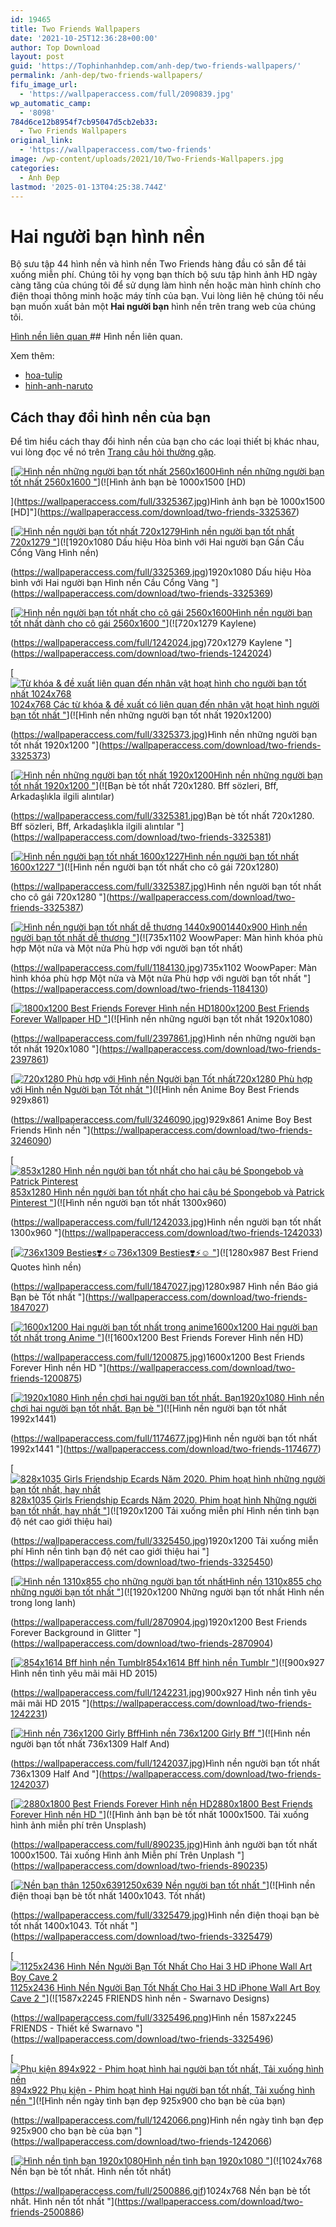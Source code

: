 ```yaml
---
id: 19465
title: Two Friends Wallpapers
date: '2021-10-25T12:36:28+00:00'
author: Top Download
layout: post
guid: 'https://Tophinhanhdep.com/anh-dep/two-friends-wallpapers/'
permalink: /anh-dep/two-friends-wallpapers/
fifu_image_url:
  - 'https://wallpaperaccess.com/full/2090839.jpg'
wp_automatic_camp:
  - '8098'
784d6ce12b8954f7cb95047d5cb2eb33:
  - Two Friends Wallpapers
original_link:
  - 'https://wallpaperaccess.com/two-friends'
image: /wp-content/uploads/2021/10/Two-Friends-Wallpapers.jpg
categories:
  - Ảnh Đẹp
lastmod: '2025-01-13T04:25:38.744Z'
---
```

# Hai người bạn hình nền

Bộ sưu tập 44 hình nền và hình nền Two Friends hàng đầu có sẵn để tải xuống miễn phí. Chúng tôi hy vọng bạn thích bộ sưu tập hình ảnh HD ngày càng tăng của chúng tôi để sử dụng làm hình nền hoặc màn hình chính cho điện thoại thông minh hoặc máy tính của bạn. Vui lòng liên hệ chúng tôi nếu bạn muốn xuất bản một **Hai người bạn** hình nền trên trang web của chúng tôi.

[Hình nền liên quan ](#related) ## Hình nền liên quan.

   
 Xem thêm:

   
- [hoa-tulip](https://tophinhanhdep.com/hinh-hoa-dep/hoa-tulip/)
- [hinh-anh-naruto](https://tophinhanhdep.com/anh-naruto/hinh-anh-naruto/)

## Cách thay đổi hình nền của bạn

Để tìm hiểu cách thay đổi hình nền của bạn cho các loại thiết bị khác nhau, vui lòng đọc về nó trên [Trang câu hỏi thường gặp](https://tophinhanhdep.com/faq/).

  
[[![Hình nền những người bạn tốt nhất 2560x1600](https://wallpaperaccess.com/full/2090839.jpg)Hình nền những người bạn tốt nhất 2560x1600 "](https://wallpaperaccess.com/download/two-friends-2090839)](![Hình ảnh bạn bè 1000x1500 [HD)

](https://wallpaperaccess.com/full/3325367.jpg)Hình ảnh bạn bè 1000x1500 \[HD\]"](https://wallpaperaccess.com/download/two-friends-3325367)

[[![Hình nền người bạn tốt nhất 720x1279](https://wallpaperaccess.com/full/1242029.jpg)Hình nền người bạn tốt nhất 720x1279 "](https://wallpaperaccess.com/download/two-friends-1242029)](![1920x1080 Dấu hiệu Hòa bình với Hai người bạn Gần Cầu Cổng Vàng Hình nền)

(https://wallpaperaccess.com/full/3325369.jpg)1920x1080 Dấu hiệu Hòa bình với Hai người bạn Hình nền Cầu Cổng Vàng "](https://wallpaperaccess.com/download/two-friends-3325369)

[[![Hình nền người bạn tốt nhất cho cô gái 2560x1600](https://wallpaperaccess.com/full/3325370.jpg)Hình nền người bạn tốt nhất dành cho cô gái 2560x1600 "](https://wallpaperaccess.com/download/two-friends-3325370)](![720x1279 Kaylene)

(https://wallpaperaccess.com/full/1242024.jpg)720x1279 Kaylene "](https://wallpaperaccess.com/download/two-friends-1242024)

[[![Từ khóa & đề xuất liên quan đến nhân vật hoạt hình cho người bạn tốt nhất 1024x768](https://wallpaperaccess.com/full/3246102.jpg)1024x768 Các từ khóa &amp; đề xuất có liên quan đến nhân vật hoạt hình người bạn tốt nhất "](https://wallpaperaccess.com/download/two-friends-3246102)](![Hình nền những người bạn tốt nhất 1920x1200)

(https://wallpaperaccess.com/full/3325373.jpg)Hình nền những người bạn tốt nhất 1920x1200 "](https://wallpaperaccess.com/download/two-friends-3325373)

[[![Hình nền những người bạn tốt nhất 1920x1200](https://wallpaperaccess.com/full/3325375.jpg)Hình nền những người bạn tốt nhất 1920x1200 "](https://wallpaperaccess.com/download/two-friends-3325375)](![Bạn bè tốt nhất 720x1280.  Bff sözleri, Bff, Arkadaşlıkla ilgili alıntılar)

(https://wallpaperaccess.com/full/3325381.jpg)Bạn bè tốt nhất 720x1280. Bff sözleri, Bff, Arkadaşlıkla ilgili alıntılar "](https://wallpaperaccess.com/download/two-friends-3325381)

[[![Hình nền người bạn tốt nhất 1600x1227](https://wallpaperaccess.com/full/3325383.jpg)Hình nền người bạn tốt nhất 1600x1227 "](https://wallpaperaccess.com/download/two-friends-3325383)](![Hình nền người bạn tốt nhất cho cô gái 720x1280)

(https://wallpaperaccess.com/full/3325387.jpg)Hình nền người bạn tốt nhất cho cô gái 720x1280 "](https://wallpaperaccess.com/download/two-friends-3325387)

[[![Hình nền người bạn tốt nhất dễ thương 1440x900](https://wallpaperaccess.com/full/1174718.jpg)1440x900 Hình nền người bạn tốt nhất dễ thương "](https://wallpaperaccess.com/download/two-friends-1174718)](![735x1102 WoowPaper: Màn hình khóa phù hợp Một nửa và Một nửa Phù hợp với người bạn tốt nhất)

(https://wallpaperaccess.com/full/1184130.jpg)735x1102 WoowPaper: Màn hình khóa phù hợp Một nửa và Một nửa Phù hợp với người bạn tốt nhất "](https://wallpaperaccess.com/download/two-friends-1184130)

[[![1800x1200 Best Friends Forever Hình nền HD](https://wallpaperaccess.com/full/3325397.jpg)1800x1200 Best Friends Forever Wallpaper HD "](https://wallpaperaccess.com/download/two-friends-3325397)](![Hình nền những người bạn tốt nhất 1920x1080)

(https://wallpaperaccess.com/full/2397861.jpg)Hình nền những người bạn tốt nhất 1920x1080 "](https://wallpaperaccess.com/download/two-friends-2397861)

[[![720x1280 Phù hợp với Hình nền Người bạn Tốt nhất](https://wallpaperaccess.com/full/2849979.jpg)720x1280 Phù hợp với Hình nền Người bạn Tốt nhất "](https://wallpaperaccess.com/download/two-friends-2849979)](![Hình nền Anime Boy Best Friends 929x861)

(https://wallpaperaccess.com/full/3246090.jpg)929x861 Anime Boy Best Friends Hình nền "](https://wallpaperaccess.com/download/two-friends-3246090)

[[![853x1280 Hình nền người bạn tốt nhất cho hai cậu bé Spongebob và Patrick Pinterest](https://wallpaperaccess.com/full/3062549.jpg)853x1280 Hình nền người bạn tốt nhất cho hai cậu bé Spongebob và Patrick Pinterest "](https://wallpaperaccess.com/download/two-friends-3062549)](![Hình nền người bạn tốt nhất 1300x960)

(https://wallpaperaccess.com/full/1242033.jpg)Hình nền người bạn tốt nhất 1300x960 "](https://wallpaperaccess.com/download/two-friends-1242033)

[[![736x1309 Besties❣️⚡☺️](https://wallpaperaccess.com/full/1242035.jpg)736x1309 Besties❣️⚡☺️ "](https://wallpaperaccess.com/download/two-friends-1242035)](![1280x987 Best Friend Quotes hình nền)

(https://wallpaperaccess.com/full/1847027.jpg)1280x987 Hình nền Báo giá Bạn bè Tốt nhất "](https://wallpaperaccess.com/download/two-friends-1847027)

[[![1600x1200 Hai người bạn tốt nhất trong anime](https://wallpaperaccess.com/full/3325411.jpg)1600x1200 Hai người bạn tốt nhất trong Anime "](https://wallpaperaccess.com/download/two-friends-3325411)](![1600x1200 Best Friends Forever Hình nền HD)

(https://wallpaperaccess.com/full/1200875.jpg)1600x1200 Best Friends Forever Hình nền HD "](https://wallpaperaccess.com/download/two-friends-1200875)

[[![1920x1080 Hình nền chơi hai người bạn tốt nhất.  Bạn](https://wallpaperaccess.com/full/3325426.png)1920x1080 Hình nền chơi hai người bạn tốt nhất. Bạn bè "](https://wallpaperaccess.com/download/two-friends-3325426)](![Hình nền người bạn tốt nhất 1992x1441)

(https://wallpaperaccess.com/full/1174677.jpg)Hình nền người bạn tốt nhất 1992x1441 "](https://wallpaperaccess.com/download/two-friends-1174677)

[[![828x1035 Girls Friendship Ecards Năm 2020. Phim hoạt hình những người bạn tốt nhất, hay nhất](https://wallpaperaccess.com/full/3325437.jpg)828x1035 Girls Friendship Ecards Năm 2020. Phim hoạt hình Những người bạn tốt nhất, hay nhất "](https://wallpaperaccess.com/download/two-friends-3325437)](![1920x1200 Tải xuống miễn phí Hình nền tình bạn độ nét cao giới thiệu hai)

(https://wallpaperaccess.com/full/3325450.jpg)1920x1200 Tải xuống miễn phí Hình nền tình bạn độ nét cao giới thiệu hai "](https://wallpaperaccess.com/download/two-friends-3325450)

[[![Hình nền 1310x855 cho những người bạn tốt nhất](https://wallpaperaccess.com/full/3325471.jpg)Hình nền 1310x855 cho những người bạn tốt nhất "](https://wallpaperaccess.com/download/two-friends-3325471)](![1920x1200 Những người bạn tốt nhất Hình nền trong long lanh)

(https://wallpaperaccess.com/full/2870904.jpg)1920x1200 Best Friends Forever Background in Glitter "](https://wallpaperaccess.com/download/two-friends-2870904)

[[![854x1614 Bff hình nền Tumblr](https://wallpaperaccess.com/full/1242140.jpg)854x1614 Bff hình nền Tumblr "](https://wallpaperaccess.com/download/two-friends-1242140)](![900x927 Hình nền tình yêu mãi mãi HD 2015)

(https://wallpaperaccess.com/full/1242231.jpg)900x927 Hình nền tình yêu mãi mãi HD 2015 "](https://wallpaperaccess.com/download/two-friends-1242231)

[[![Hình nền 736x1200 Girly Bff](https://wallpaperaccess.com/full/890237.jpg)Hình nền 736x1200 Girly Bff "](https://wallpaperaccess.com/download/two-friends-890237)](![Hình nền người bạn tốt nhất 736x1309 Half And)

(https://wallpaperaccess.com/full/1242037.jpg)Hình nền người bạn tốt nhất 736x1309 Half And "](https://wallpaperaccess.com/download/two-friends-1242037)

[[![2880x1800 Best Friends Forever Hình nền HD](https://wallpaperaccess.com/full/1200907.jpg)2880x1800 Best Friends Forever Hình nền HD "](https://wallpaperaccess.com/download/two-friends-1200907)](![Hình ảnh bạn bè tốt nhất 1000x1500.  Tải xuống hình ảnh miễn phí trên Unsplash)

(https://wallpaperaccess.com/full/890235.jpg)Hình ảnh người bạn tốt nhất 1000x1500. Tải xuống Hình ảnh Miễn phí Trên Unplash "](https://wallpaperaccess.com/download/two-friends-890235)

[[![Nền bạn thân 1250x639](https://wallpaperaccess.com/full/2870840.png)1250x639 Nền người bạn tốt nhất "](https://wallpaperaccess.com/download/two-friends-2870840)](![Hình nền điện thoại bạn bè tốt nhất 1400x1043.  Tốt nhất)

(https://wallpaperaccess.com/full/3325479.jpg)Hình nền điện thoại bạn bè tốt nhất 1400x1043. Tốt nhất "](https://wallpaperaccess.com/download/two-friends-3325479)

[[![1125x2436 Hình Nền Người Bạn Tốt Nhất Cho Hai 3 HD iPhone Wall Art Boy Cave 2](https://wallpaperaccess.com/full/3325487.jpg)1125x2436 Hình Nền Người Bạn Tốt Nhất Cho Hai 3 HD iPhone Wall Art Boy Cave 2 "](https://wallpaperaccess.com/download/two-friends-3325487)](![1587x2245 FRIENDS hình nền - Swarnavo Designs)

(https://wallpaperaccess.com/full/3325496.png)Hình nền 1587x2245 FRIENDS - Thiết kế Swarnavo "](https://wallpaperaccess.com/download/two-friends-3325496)

[[![Phụ kiện 894x922 - Phim hoạt hình hai người bạn tốt nhất, Tải xuống hình nền](https://wallpaperaccess.com/full/3325497.jpg)894x922 Phụ kiện - Phim hoạt hình Hai người bạn tốt nhất, Tải xuống hình nền "](https://wallpaperaccess.com/download/two-friends-3325497)](![Hình nền ngày tình bạn đẹp 925x900 cho bạn bè của bạn)

(https://wallpaperaccess.com/full/1242066.png)Hình nền ngày tình bạn đẹp 925x900 cho bạn bè của bạn "](https://wallpaperaccess.com/download/two-friends-1242066)

[[![Hình nền tình bạn 1920x1080](https://wallpaperaccess.com/full/3325524.jpg)Hình nền tình bạn 1920x1080 "](https://wallpaperaccess.com/download/two-friends-3325524)](![1024x768 Nền bạn bè tốt nhất.  Hình nền tốt nhất)

(https://wallpaperaccess.com/full/2500886.gif)1024x768 Nền bạn bè tốt nhất. Hình nền tốt nhất "](https://wallpaperaccess.com/download/two-friends-2500886)

